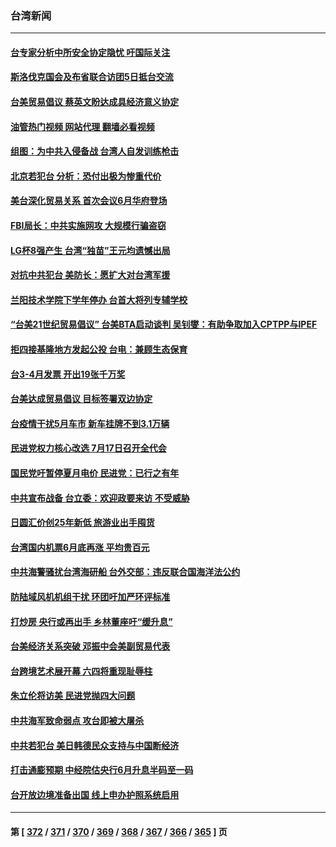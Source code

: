 ### 台湾新闻
---
#### [台专家分析中所安全协定隐忧 吁国际关注](../../pages/ncid1349361/n13750685.md?06022045) 
#### [斯洛伐克国会及布省联合访团5日抵台交流](../../pages/ncid1349361/n13750694.md?06022045) 
#### [台美贸易倡议 蔡英文盼达成具经济意义协定](../../pages/ncid1349361/n13750626.md?06022045) 
#### [油管热门视频 网站代理 翻墙必看视频](http://209.222.30.114:81/youtube.html?06022045)
#### [组图：为中共入侵备战 台湾人自发训练枪击](../../pages/ncid1349361/n13750418.md?06022045) 
#### [北京若犯台 分析：恐付出极为惨重代价](../../pages/ncid1349361/n13750116.md?06022045) 
#### [美台深化贸易关系 首次会议6月华府登场](../../pages/ncid1349361/n13750203.md?06022045) 
#### [FBI局长：中共实施网攻 大规模行骗盗窃](../../pages/ncid1349361/n13750396.md?06022045) 
#### [LG杯8强产生 台湾“独苗”王元均遗憾出局](../../pages/ncid1349361/n13750378.md?06022045) 
#### [对抗中共犯台 美防长：愿扩大对台湾军援](../../pages/ncid1349361/n13750304.md?06022045) 
#### [兰阳技术学院下学年停办 台首大将列专辅学校](../../pages/ncid1349361/n13750276.md?06022045) 
#### [“台美21世纪贸易倡议” 台美BTA启动谈判 吴钊燮：有助争取加入CPTPP与IPEF](../../pages/ncid1349361/n13750264.md?06022045) 
#### [拒四接基隆地方发起公投 台电：兼顾生态保育](../../pages/ncid1349361/n13750271.md?06022045) 
#### [台3-4月发票 开出19张千万奖](../../pages/ncid1349361/n13750272.md?06022045) 
#### [台美达成贸易倡议 目标签署双边协定](../../pages/ncid1349361/n13750255.md?06022045) 
#### [台疫情干扰5月车市 新车挂牌不到3.1万辆](../../pages/ncid1349361/n13750273.md?06022045) 
#### [民进党权力核心改选 7月17日召开全代会](../../pages/ncid1349361/n13750268.md?06022045) 
#### [国民党吁暂停夏月电价 民进党：已行之有年](../../pages/ncid1349361/n13750269.md?06022045) 
#### [中共宣布战备 台立委：欢迎政要来访 不受威胁](../../pages/ncid1349361/n13750194.md?06022045) 
#### [日圆汇价创25年新低 旅游业出手囤货](../../pages/ncid1349361/n13750257.md?06022045) 
#### [台湾国内机票6月底再涨 平均贵百元](../../pages/ncid1349361/n13750260.md?06022045) 
#### [中共海警骚扰台湾海研船 台外交部：违反联合国海洋法公约](../../pages/ncid1349361/n13750191.md?06022045) 
#### [防陆域风机机组干扰 环团吁加严环评标准](../../pages/ncid1349361/n13750247.md?06022045) 
#### [打炒房 央行或再出手 乡林董座吁“缓升息”](../../pages/ncid1349361/n13750199.md?06022045) 
#### [台美经济关系突破 邓振中会美副贸易代表](../../pages/ncid1349361/n13750190.md?06022045) 
#### [台跨境艺术展开幕 六四将重现耻辱柱](../../pages/ncid1349361/n13750187.md?06022045) 
#### [朱立伦将访美 民进党抛四大问题](../../pages/ncid1349361/n13750212.md?06022045) 
#### [中共海军致命弱点 攻台即被大屠杀](../../pages/ncid1349361/n13750196.md?06022045) 
#### [中共若犯台 美日韩德民众支持与中国断经济](../../pages/ncid1349361/n13750198.md?06022045) 
#### [打击通膨预期 中经院估央行6月升息半码至一码](../../pages/ncid1349361/n13750200.md?06022045) 
#### [台开放边境准备出国 线上申办护照系统启用](../../pages/ncid1349361/n13750186.md?06022045) 

---
#### 第 [ [372](./372.md?06022045) / [371](./371.md?06022045) / [370](./370.md?06022045) / [369](./369.md?06022045) / [368](./368.md?06022045) / [367](./367.md?06022045) / [366](./366.md?06022045) / [365](./365.md?06022045) ] 页
